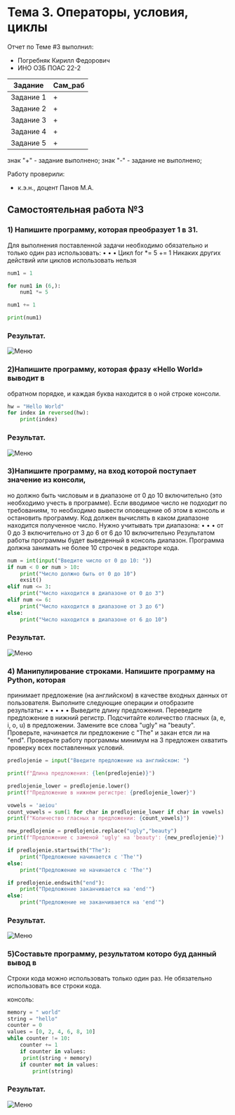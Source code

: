 
# Тема 3. Операторы, условия, циклы 
Отчет по Теме #3 выполнил:
- Погребняк Кирилл Федорович
- ИНО ОЗБ ПОАС 22-2

| Задание  | Сам_раб |
| ------ | ------ |
| Задание 1 | + | 
| Задание 2 | + | 
| Задание 3 | + | 
| Задание 4 | + | 
| Задание 5 | + | 

знак "+" - задание выполнено; знак "-" - задание не выполнено;

Работу проверили:
- к.э.н., доцент Панов М.А.

## Самостоятельная работа №3
### 1) Напишите программу, которая преобразует 1 в 31.
Для выполнения поставленной задачи необходимо обязательно и
только один раз использовать:
•
•
•
Цикл for
*= 5
+= 1
Никаких других действий или циклов использовать нельзя


```python
num1 = 1

for num1 in (6,):
    num1 *= 5

num1 += 1

print(num1)

```
### Результат.
![Меню]()

### 2)Напишите программу, которая фразу «Hello World» выводит в
обратном порядке, и каждая буква находится в о ной строке консоли.


```python
hw = "Hello World"
for index in reversed(hw):
    print(index)
```
### Результат.
![Меню]()

### 3)Напишите программу, на вход которой поступает значение из консоли,
но должно быть числовым и в диапазоне от 0 до 10 включительно (это
необходимо учесть в программе). Если вводимое число не подходит по
требованиям, то необходимо вывести оповещение об этом в консоль и
остановить программу. Код должен вычислять в каком диапазоне
находится полученное число. Нужно учитывать три диапазона:
•
•
•
от 0 до 3 включительно
от 3 до 6
от 6 до 10 включительно
Результатом работы программы будет выведенный в консоль диапазон.
Программа должна занимать не более 10 строчек в редакторе кода.


```python
num = int(input("Введите число от 0 до 10: "))
if num < 0 or num > 10:
    print("Число должно быть от 0 до 10")
    exsit()
elif num <= 3:
    print("Число находится в диапазоне от 0 до 3")
elif num <= 6:
    print("Число находится в диапазоне от 3 до 6")
else:
    print("Число находится в диапазоне от 6 до 10")

```
### Результат.
![Меню]()

### 4) Манипулирование строками. Напишите программу на Python, которая
принимает предложение (на английском) в качестве входных данных
от пользователя. Выполните следующие операции и отобразите
результаты:
•
•
•
•
•
Выведите длину предложения.
Переведите предложение в нижний регистр.
Подсчитайте количество гласных (a, e, i, o, u) в предложении.
Замените все слова "ugly" на "beauty".
Проверьте, начинается ли предложение с "The" и закан
ется
ли на "end".
Проверьте работу программы минимум на 3 предложен
охватить проверку всех поставленных условий.


```python
predlojenie = input("Введите предложение на английском: ")

print(f"Длина предложения: {len(predlojenie)}")

predlojenie_lower = predlojenie.lower()
print(f"Предложение в нижнем регистре: {predlojenie_lower}")

vowels = 'aeiou'
count_vowels = sum(1 for char in predlojenie_lower if char in vowels)
print(f"Количество гласных в предложении: {count_vowels}")

new_predlojenie = predlojenie.replace("ugly","beauty")
print(f"Предложение с заменой 'ugly' на 'beauty': {new_predlojenie}")

if predlojenie.startswith("The"):
    print("Предложение начинается с 'The'")
else:
    print("Предложение не начинается с 'The'")

if predlojenie.endswith("end"):
    print("Предложение заканчивается на 'end'")
else:
    print("Предложение не заканчивается на 'end'")

```
### Результат.
![Меню]()

### 5)Составьте программу, результатом которо буд данный вывод в
Строки кода можно использовать только один раз.
Не обязательно использовать все строки кода.

консоль:


```python
memory = " world"
string = "hello"
counter = 0
values = [0, 2, 4, 6, 8, 10]
while counter != 10:
    counter += 1
    if counter in values:
     print(string + memory)
    if counter not in values:
        print(string)


```
### Результат.
![Меню]()


